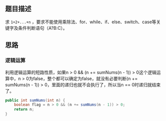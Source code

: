 ## 题目描述

求 `1+2+...+n` ，要求不能使用乘除法、for、while、if、else、switch、case等关键字及条件判断语句（A?B:C）。

## 思路

### 逻辑运算

利用逻辑运算的短路性质，如果n > 0 && (n += sumNums(n - 1)) > 0这个逻辑运算中，n > 0为false，整个都可以确定为false，就没有必要判断(n += sumNums(n - 1)) > 0，里面的递归也就不会执行了，所以当n == 0时递归就结束了。

```java
public int sumNums(int n) {
    boolean flag = n > 0 && (n += sumNums(n - 1)) > 0;
    return n;
}
```